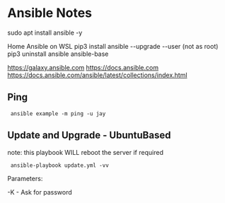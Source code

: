 # Ansible Notes

sudo apt install ansible -y

 Home Ansible on WSL
 pip3 install ansible --upgrade --user (not as root)
 pip3 uninstall ansible ansible-base

 https://galaxy.ansible.com
 https://docs.ansible.com
 https://docs.ansible.com/ansible/latest/collections/index.html

## Ping

     ansible example -m ping -u jay

## Update and Upgrade - UbuntuBased

note: this playbook WILL reboot the server if required

     ansible-playbook update.yml -vv

Parameters:

-K  - Ask for password
